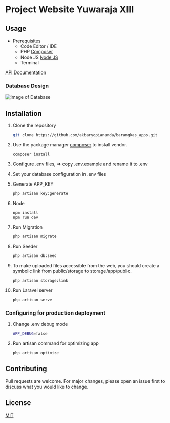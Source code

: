 # Project Website Yuwaraja XIII

## Usage
- Prerequisites
    - Code Editor / IDE
    - PHP [Composer](https://getcomposer.org/download/)
    - Node JS [Node JS](https://nodejs.org/en/)
    - Terminal
    
[API Documentation](https://documenter.getpostman.com/view/14542872/Tzeak6V1#4478e1d2-0516-415f-878c-4f48f945b14a)

### Database Design
![Image of Database](/public/images/erd.png)

## Installation

1. Clone the repository
    ```bash
    git clone https://github.com/akbaryopiananda/barangkas_apps.git
    ```

2. Use the package manager [composer](https://getcomposer.org/download/) to install vendor.

    ```bash
    composer install
    ```

3. Configure .env files, => copy .env.example and rename it to .env

4. Set your database configuration in .env files

5. Generate APP_KEY

    ```bash
    php artisan key:generate
    ```
6. Node
    ```bash
    npm install
    npm run dev
    ```
7. Run Migration

    ```bash
    php artisan migrate
    ```

8. Run Seeder

    ```bash
    php artisan db:seed
    ```

9. To make uploaded files accessible from the web, you should create a symbolic link from public/storage to storage/app/public.

    ```bash
    php artisan storage:link
    ```

9. Run Laravel server

    ```bash
    php artisan serve
    ```


### Configuring for production deployment

1. Change .env debug mode

    ```bash
    APP_DEBUG=false
    ```
2. Run artisan command for optimizing app

    ```bash
    php artisan optimize
    ```

## Contributing
Pull requests are welcome. For major changes, please open an issue first to discuss what you would like to change.


## License
[MIT](https://choosealicense.com/licenses/mit/)